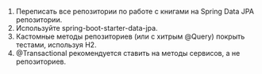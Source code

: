 1) Переписать все репозитории по работе с книгами на Spring Data JPA репозитории.
2) Используйте spring-boot-starter-data-jpa.
3) Кастомные методы репозиториев (или с хитрым @Query) покрыть тестами, используя H2.
4) @Transactional рекомендуется ставить на методы сервисов, а не репозиториев.